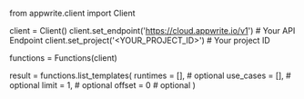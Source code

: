 from appwrite.client import Client

client = Client()
client.set_endpoint('https://cloud.appwrite.io/v1') # Your API Endpoint
client.set_project('&lt;YOUR_PROJECT_ID&gt;') # Your project ID

functions = Functions(client)

result = functions.list_templates(
    runtimes = [], # optional
    use_cases = [], # optional
    limit = 1, # optional
    offset = 0 # optional
)
